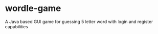 # wordle-game
A Java based GUI game for guessing 5 letter word with login and register capabilities
